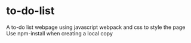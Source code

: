 # to-do-list
A to-do list webpage using javascript webpack and css to style the page
Use npm-install when creating a local copy
